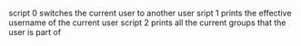script 0 switches the current user to another user
sript 1 prints the effective username of the current user
script 2 prints all the current groups that the user is part of
